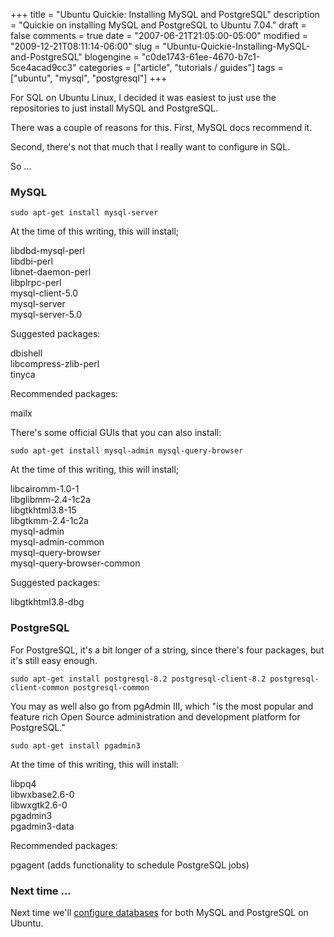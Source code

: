 +++
title = "Ubuntu Quickie: Installing MySQL and PostgreSQL"
description = "Quickie on installing MySQL and PostgreSQL to Ubuntu 7.04."
draft = false
comments = true
date = "2007-06-21T21:05:00-05:00"
modified = "2009-12-21T08:11:14-06:00"
slug = "Ubuntu-Quickie-Installing-MySQL-and-PostgreSQL"
blogengine = "c0de1743-61ee-4670-b7c1-5ce4acad9cc3"
categories = ["article", "tutorials / guides"]
tags = ["ubuntu", "mysql", "postgresql"]
+++

<p>For SQL on Ubuntu Linux, I decided it was easiest to just use the repositories to just install MySQL and PostgreSQL.<!--more--></p>
<p>There was a couple of reasons for this. First, MySQL docs recommend it.<!--adsense--></p>
<p>Second, there's not that much that I really want to configure in SQL.</p>
<p>So ...</p>
<h3>MySQL</h3>
<pre class="code"><code class="powershell">sudo apt-get install mysql-server</code></pre>
<p>At the time of this writing, this will install;</p>
<p>libdbd-mysql-perl<br />libdbi-perl<br />libnet-daemon-perl<br />libplrpc-perl<br />mysql-client-5.0<br />mysql-server<br />mysql-server-5.0</p>
<p>Suggested packages:</p>
<p>dbishell<br />libcompress-zlib-perl<br />tinyca</p>
<p>Recommended packages:</p>
<p>mailx</p>
<p>There's some official GUIs that you can also install:</p>
<pre class="code"><code class="powershell">sudo apt-get install mysql-admin mysql-query-browser</code></pre>
<p>At the time of this writing, this will install;</p>
<p>libcairomm-1.0-1<br />libglibmm-2.4-1c2a<br />libgtkhtml3.8-15<br />libgtkmm-2.4-1c2a<br />mysql-admin<br />mysql-admin-common<br />mysql-query-browser<br />mysql-query-browser-common</p>
<p>Suggested packages:</p>
<p>libgtkhtml3.8-dbg</p>
<h3>PostgreSQL</h3>
<p>For PostgreSQL, it's a bit longer of a string, since there's four packages, but it's still easy enough.</p>
<pre class="code"><code class="powershell">sudo apt-get install postgresql-8.2 postgresql-client-8.2 postgresql-client-common postgresql-common</code></pre>
<p>You may as well also go from pgAdmin III, which "is the most popular and feature rich Open Source administration and development platform for PostgreSQL."</p>
<pre class="code"><code class="powershell">sudo apt-get install pgadmin3</code></pre>
<p>At the time of this writing, this will install:</p>
<p>libpq4<br />libwxbase2.6-0<br />libwxgtk2.6-0<br />pgadmin3<br />pgadmin3-data</p>
<p>Recommended packages:</p>
<p>pgagent (adds functionality to schedule PostgreSQL jobs)</p>
<h3>Next time ...</h3>
<p>Next time we'll <a href="http://strivinglife.com/words/post/Ubuntu-Quickie-MySQL-and-PostgreSQL-passwords.aspx">configure databases</a> for both MySQL and PostgreSQL on Ubuntu.</p>
